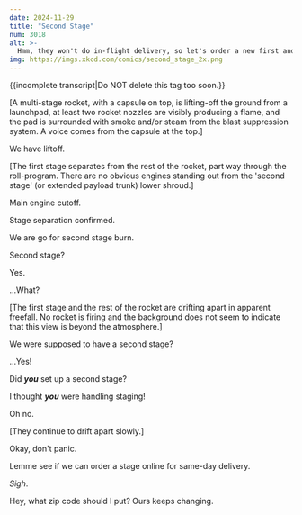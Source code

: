 ```yaml
---
date: 2024-11-29
title: "Second Stage"
num: 3018
alt: >-
  Hmm, they won't do in-flight delivery, so let's order a new first and second stage to our emergency landing site and then try to touch down on top of them to save time.
img: https://imgs.xkcd.com/comics/second_stage_2x.png
---
```

{{incomplete transcript|Do NOT delete this tag too soon.}}

[A multi-stage rocket, with a capsule on top, is lifting-off the ground from a launchpad, at least two rocket nozzles are visibly producing a flame, and the pad is surrounded with smoke and/or steam from the blast suppression system. A voice comes from the capsule at the top.]

We have liftoff.

[The first stage separates from the rest of the rocket, part way through the roll-program. There are no obvious engines standing out from the 'second stage' (or extended payload trunk) lower shroud.]

Main engine cutoff.

Stage separation confirmed.

We are go for second stage burn.

Second stage?

Yes.

...What?

[The first stage and the rest of the rocket are drifting apart in apparent freefall. No rocket is firing and the background does not seem to indicate that this view is beyond the atmosphere.<!-- nor that it is, with any passage-through-air lines, but conspicuously not darkened background of even suborbital space -->]

We were supposed to have a second stage?

...Yes!

Did ***you*** set up a second stage?

I thought ***you*** were handling staging!

Oh no.

[They continue to drift apart slowly.]

Okay, don't panic.

Lemme see if we can order a stage online for same-day delivery.

*Sigh*.

Hey, what zip code should I put? Ours keeps changing.